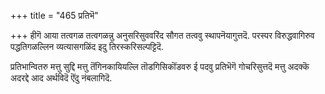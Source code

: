 +++
title = "465 प्रतिभॆ"

+++
हीगॆ आया तत्वगळ तत्वगळन्नु अनुसरिसुववरिंद सौगत तत्ववु स्थापनॆयागुत्तदॆ. परस्पर विरुद्धवागिरुव पद्धतिगळल्लिन व्यत्यासगळिंद इदु तिरस्करिसल्पट्टिदॆ.

प्रतिभान्वितरु मत्तु सुद्दि मत्तु तॆंगिनकायियल्लि तॊडगिसिकॊंडवरु ई पदवु प्रतिभॆगॆ गोचरिसुत्तदॆ मत्तु अदक्कॆ अदरद्दे आद अर्थविदॆ ऎंदु नंबलागिदॆ.

